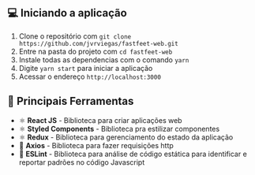 ## :computer: Iniciando a aplicação

1. Clone o repositório com `git clone https://github.com/jvrviegas/fastfeet-web.git`
2. Entre na pasta do projeto com `cd fastfeet-web`
3. Instale todas as dependencias com o comando `yarn`
4. Digite `yarn start` para iniciar a aplicação
5. Acessar o endereço `http://localhost:3000`

## :hammer: Principais Ferramentas

- ⚛️ **React JS** - Biblioteca para criar aplicações web
- ⚛️ **Styled Components** - Biblioteca pra estilizar componentes
- ⚛️ **Redux** - Biblioteca para gerenciamento do estado da aplicação
- 📄 **Axios** - Biblioteca para fazer requisições http
- 📄 **ESLint** - Biblioteca para análise de código estática para identificar e reportar padrões no código Javascript


